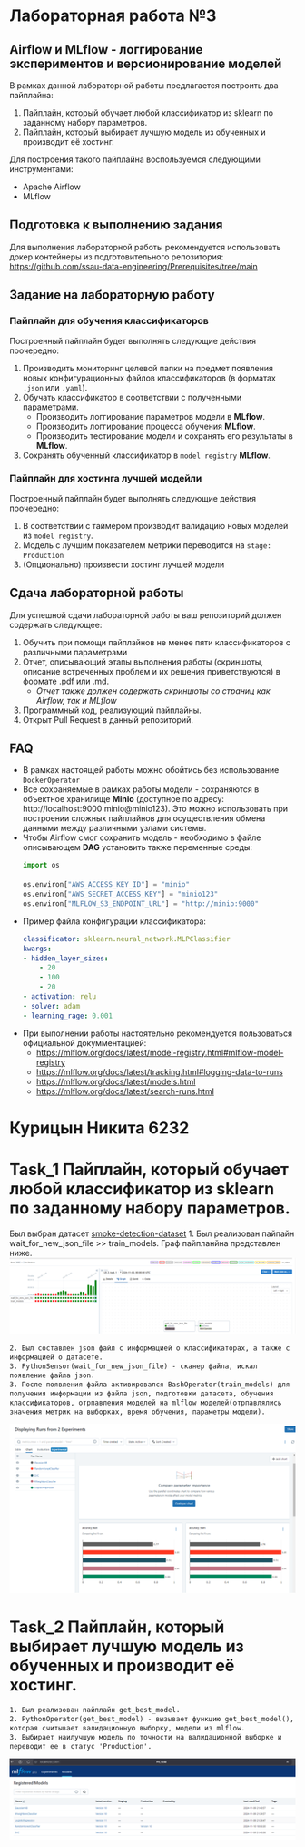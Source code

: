 # Лабораторная работа №3

## Airflow и MLflow - логгирование экспериментов и версионирование моделей

В рамках данной лабораторной работы предлагается построить два пайплайна:

1. Пайплайн, который обучает любой классификатор из sklearn по заданному набору параметров.
2. Пайплайн, который выбирает лучшую модель из обученных и производит её хостинг.

Для построения такого пайплайна воспользуемся следующими инструментами:

- Apache Airflow
- MLflow

## Подготовка к выполнению задания

Для выполнения лабораторной работы рекомендуется использовать докер контейнеры из подготовительного репозитория: https://github.com/ssau-data-engineering/Prerequisites/tree/main

## Задание на лабораторную работу

### Пайплайн для обучения классификаторов

Построенный пайплайн будет выполнять следующие действия поочередно:

1. Производить мониторинг целевой папки на предмет появления новых конфигурационных файлов классификаторов (в форматах `.json` или `.yaml`).
2. Обучать классификатор в соответствии с полученными параметрами. 
   - Производить логгирование параметров модели в **MLflow**. 
   - Производить логгирование процесса обучения **MLflow**. 
   - Производить тестирование модели и сохранять его результаты в **MLflow**.
3. Сохранять обученный классификатор в `model registry` **MLflow**.

### Пайплайн для хостинга лучшей модейли

Построенный пайплайн будет выполнять следующие действия поочередно:

1. В соответствии с таймером производит валидацию новых моделей из `model registry`.
2. Модель с лучшим показателем метрики переводится на `stage: Production`
3. (Опционально) произвести хостинг лучшей модели

## Сдача лабораторной работы

Для успешной сдачи лабораторной работы ваш репозиторий должен содержать следующее:

1. Обучить при помощи пайплайнов не менее пяти классификаторов с различными параметрами
2. Отчет, описывающий этапы выполнения работы (скриншоты, описание встреченных проблем и их решения приветствуются) в формате .pdf или .md.
   - *Отчет также должен содержать скриншоты со страниц как Airflow, так и MLflow*
3. Программный код, реализующий пайплайны.
4. Открыт Pull Request в данный репозиторий.

## FAQ

- В рамках настоящей работы можно обойтись без использование `DockerOperator`
- Все сохраняемые в рамках работы модели - сохраняются в объектное хранилище **Minio** (доступное по адресу: http://localhost:9000 minio@minio123).
Это можно использовать при построении сложных пайплайнов для осуществления обмена данными между различными узлами системы.
- Чтобы Airflow смог сохранить модель - необходимо в файле описывающем **DAG** установить также переменные среды:
    ```python
    import os

    os.environ["AWS_ACCESS_KEY_ID"] = "minio"
    os.environ["AWS_SECRET_ACCESS_KEY"] = "minio123"
    os.environ["MLFLOW_S3_ENDPOINT_URL"] = "http://minio:9000"
    ```
- Пример файла конфигурации классификатора:
    ```yaml
    classificator: sklearn.neural_network.MLPClassifier
    kwargs:
    - hidden_layer_sizes:
        - 20
        - 100
        - 20
    - activation: relu
    - solver: adam
    - learning_rage: 0.001
    ```
- При выполнении работы настоятельно рекомендуется пользоваться официальной докумментацией:
  * https://mlflow.org/docs/latest/model-registry.html#mlflow-model-registry
  * https://mlflow.org/docs/latest/tracking.html#logging-data-to-runs
  * https://mlflow.org/docs/latest/models.html
  * https://mlflow.org/docs/latest/search-runs.html
 
#  Курицын Никита 6232
# Task_1 Пайплайн, который обучает любой классификатор из sklearn по заданному набору параметров.
Был выбран датасет [smoke-detection-dataset](https://www.kaggle.com/datasets/deepcontractor/smoke-detection-dataset)
    1. Был реализован пайпайн  wait_for_new_json_file >> train_models. Граф пайпланйна представлен ниже.  
![Пример изображения](https://github.com/BandooSs/Lab-3-2024/blob/main/data/LR_3_task1/airflow_graph.png)
    
    2. Был составлен json файл с информацией о классификаторах, а также с информацией о датасете.
    3. PythonSensor(wait_for_new_json_file) - сканер файла, искал появление файла json.
    3. После появления файла активировался BashOperator(train_models) для получения информации из файла json, подготовки датасета, обучения классификаторов, отрпавления моделей на mlflow моделей(отрпавлялись значения метрик на выборках, время обучения, параметры модели).
![Пример метрик](https://github.com/BandooSs/Lab-3-2024/blob/main/data/LR_3_task1/mlflow_metrics.png)

# Task_2 Пайплайн, который выбирает лучшую модель из обученных и производит её хостинг.
    1. Был реализован пайплайн get_best_model.
    2. PythonOperator(get_best_model) - вызывает функцию get_best_model(), которая считывает валидационную выборку, модели из mlflow.
    3. Выбирает наилучшую модель по точности на валидационной выборке и переводит ее в статус 'Production'.
![Пример метрик](https://github.com/BandooSs/Lab-3-2024/blob/main/data/LR_3_task1/mlflow_models.png)
